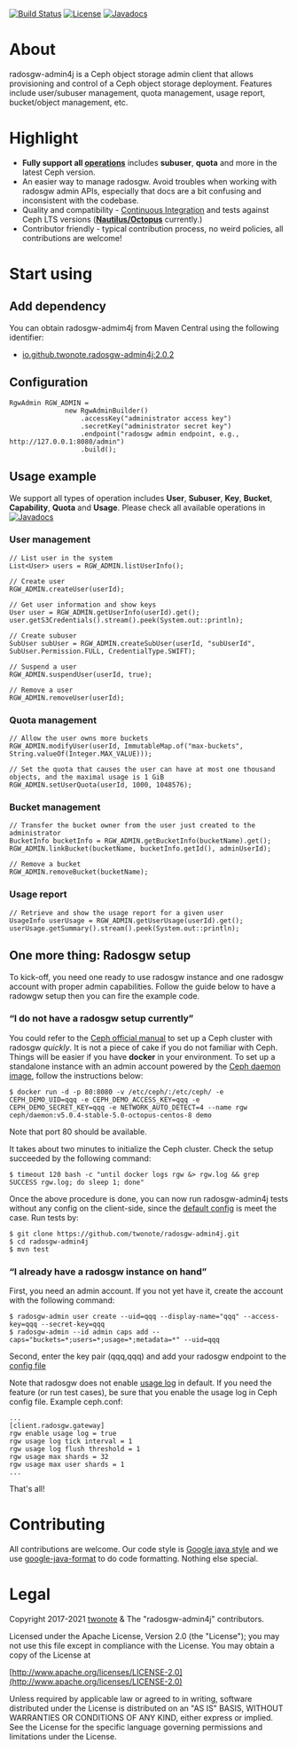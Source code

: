 [![Build Status](https://travis-ci.org/twonote/radosgw-admin4j.svg?branch=master)](https://travis-ci.org/twonote/radosgw-admin4j)  [![License](https://img.shields.io/badge/license-Apache%202-blue.svg)]()
[![Javadocs](https://www.javadoc.io/badge/io.github.twonote/radosgw-admin4j.svg)](https://www.javadoc.io/static/io.github.twonote/radosgw-admin4j/2.0.2/org/twonote/rgwadmin4j/RgwAdmin.html)

# About
radosgw-admin4j is a Ceph object storage admin client that allows provisioning and control of a Ceph object storage deployment. Features include user/subuser management, quota management, usage report, bucket/object management, etc.

# Highlight
* **Fully support all [operations](http://docs.ceph.com/docs/master/radosgw/adminops/)** includes **subuser**, **quota** and more in the latest Ceph version.
* An easier way to manage radosgw. Avoid troubles when working with radosgw admin APIs, especially that docs are a bit confusing and inconsistent with the codebase.
* Quality and compatibility - [Continuous Integration](https://github.com/twonote/radosgw-admin4j/actions) and tests against Ceph LTS versions ([**Nautilus/Octopus**](https://docs.ceph.com/en/latest/releases/general/) currently.)
* Contributor friendly - typical contribution process, no weird policies, all contributions are welcome!

# Start using

## Add dependency

You can obtain radosgw-admim4j from Maven Central using the following identifier:
* [io.github.twonote.radosgw-admin4j:2.0.2](https://search.maven.org/#artifactdetails%7Cio.github.twonote%7Cradosgw-admin4j%7C2.0.2%7Cjar)

## Configuration

```
RgwAdmin RGW_ADMIN =
              new RgwAdminBuilder()
                  .accessKey("administrator access key")
                  .secretKey("administrator secret key")
                  .endpoint("radosgw admin endpoint, e.g., http://127.0.0.1:8080/admin")
                  .build();
```

## Usage example

We support all types of operation includes **User**, **Subuser**, **Key**, **Bucket**, **Capability**, **Quota** and **Usage**. Please check all available operations in [![Javadocs](https://www.javadoc.io/badge/io.github.twonote/radosgw-admin4j.svg)](https://www.javadoc.io/static/io.github.twonote/radosgw-admin4j/2.0.2/org/twonote/rgwadmin4j/RgwAdmin.html)


### User management

```
// List user in the system
List<User> users = RGW_ADMIN.listUserInfo();

// Create user
RGW_ADMIN.createUser(userId);

// Get user information and show keys
User user = RGW_ADMIN.getUserInfo(userId).get();
user.getS3Credentials().stream().peek(System.out::println);

// Create subuser
SubUser subUser = RGW_ADMIN.createSubUser(userId, "subUserId", SubUser.Permission.FULL, CredentialType.SWIFT);

// Suspend a user
RGW_ADMIN.suspendUser(userId, true);

// Remove a user
RGW_ADMIN.removeUser(userId);
```

### Quota management

```
// Allow the user owns more buckets
RGW_ADMIN.modifyUser(userId, ImmutableMap.of("max-buckets", String.valueOf(Integer.MAX_VALUE)));

// Set the quota that causes the user can have at most one thousand objects, and the maximal usage is 1 GiB
RGW_ADMIN.setUserQuota(userId, 1000, 1048576);
```

### Bucket management

```
// Transfer the bucket owner from the user just created to the administrator
BucketInfo bucketInfo = RGW_ADMIN.getBucketInfo(bucketName).get();
RGW_ADMIN.linkBucket(bucketName, bucketInfo.getId(), adminUserId);

// Remove a bucket
RGW_ADMIN.removeBucket(bucketName);
```

### Usage report

```
// Retrieve and show the usage report for a given user
UsageInfo userUsage = RGW_ADMIN.getUserUsage(userId).get();
userUsage.getSummary().stream().peek(System.out::println);
```

## One more thing: Radosgw setup
To kick-off, you need one ready to use radosgw instance and one radosgw account with proper admin capabilities. Follow the guide below to have a radowgw setup then you can fire the example code.

### “I do not have a radosgw setup currently”
You could refer to the [Ceph official manual](http://docs.ceph.com/docs/master/start/) to set up a Ceph cluster with radosgw *quickly*. It is not a piece of cake if you do not familiar with Ceph. Things will be easier if you have **docker** in your environment. To set up a standalone instance with an admin account powered by the [Ceph daemon image](https://hub.docker.com/r/ceph/daemon/), follow the instructions below:
```
$ docker run -d -p 80:8080 -v /etc/ceph/:/etc/ceph/ -e CEPH_DEMO_UID=qqq -e CEPH_DEMO_ACCESS_KEY=qqq -e CEPH_DEMO_SECRET_KEY=qqq -e NETWORK_AUTO_DETECT=4 --name rgw ceph/daemon:v5.0.4-stable-5.0-octopus-centos-8 demo 
```

Note that port 80 should be available.

It takes about two minutes to initialize the Ceph cluster. Check the setup succeeded by the following command:
```
$ timeout 120 bash -c "until docker logs rgw &> rgw.log && grep SUCCESS rgw.log; do sleep 1; done"
```

Once the above procedure is done, you can now run radosgw-admin4j tests without any config on the client-side, since the [default config](https://github.com/twonote/radosgw-admin4j/blob/master/src/test/resources/rgwadmin.properties) is meet the case. Run tests by:
```
$ git clone https://github.com/twonote/radosgw-admin4j.git
$ cd radosgw-admin4j
$ mvn test
```

### “I already have a radosgw instance on hand”
First, you need an admin account. If you not yet have it, create the account with the following command:
```
$ radosgw-admin user create --uid=qqq --display-name="qqq" --access-key=qqq --secret-key=qqq
$ radosgw-admin --id admin caps add --caps="buckets=*;users=*;usage=*;metadata=*" --uid=qqq
```

Second, enter the key pair (qqq,qqq) and add your radosgw endpoint to the [config file](https://github.com/twonote/radosgw-admin4j/blob/master/src/test/resources/rgwadmin.properties)

Note that radosgw does not enable [usage log](http://docs.ceph.com/docs/master/radosgw/admin/#usage) in default. If you need the feature (or run test cases), be sure that you enable the usage log in Ceph config file. Example ceph.conf:
```
...
[client.radosgw.gateway]
rgw enable usage log = true
rgw usage log tick interval = 1
rgw usage log flush threshold = 1
rgw usage max shards = 32
rgw usage max user shards = 1
...
```

That's all!

# Contributing
All contributions are welcome. Our code style is [Google java style](https://google.github.io/styleguide/javaguide.html) and we use [google-java-format](https://github.com/google/google-java-format) to do code formatting. Nothing else special.

# Legal
Copyright 2017-2021 [twonote](http://twonote.github.io/) & The "radosgw-admin4j" contributors.

Licensed under the Apache License, Version 2.0 (the "License");
you may not use this file except in compliance with the License.
You may obtain a copy of the License at

[http://www.apache.org/licenses/LICENSE-2.0](http://www.apache.org/licenses/LICENSE-2.0)

Unless required by applicable law or agreed to in writing, software
distributed under the License is distributed on an "AS IS" BASIS,
WITHOUT WARRANTIES OR CONDITIONS OF ANY KIND, either express or implied.
See the License for the specific language governing permissions and
limitations under the License.
